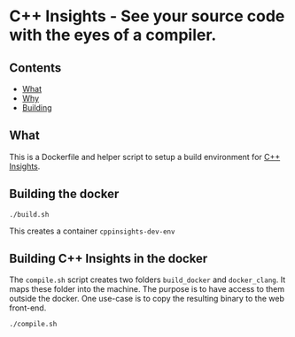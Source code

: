 # C++ Insights - See your source code with the eyes of a compiler.


## Contents

- [What](#what)
- [Why](#why)
- [Building](#building)


## What

This is a Dockerfile and helper script to setup a build environment for [C++ Insights](https://cppinsights.io).


## Building the docker

```
./build.sh
```

This creates a container `cppinsights-dev-env`


## Building C++ Insights in the docker

The `compile.sh` script creates two folders `build_docker` and `docker_clang`. It maps these folder into the machine.
The purpose is to have access to them outside the docker. One use-case is to copy the resulting binary to the
web front-end.

```
./compile.sh
```
